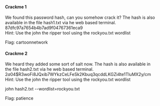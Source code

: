 #### Crackme 1

We found this password hash, can you somehow crack it? The hash is also available in the file hash1.txt via he web based terminal.  
87dfc97a7654b4b7ad9f04767361eca9  
Hint: Use the john the ripper tool using the rockyou.txt wordlist

Flag: cartoonnetwork

#### Crackme 2

We heard they added some sort of salt now. The hash is also available in the file hash2.txt via he web based terminal.  
$2a$04$R3woFi8JQxib7WYkzCeLFeSk2Kbuq3qcddLKGZi4te1TluMX2y/cm  
Hint: Use the john the ripper tool using the rockyou.txt wordlist

john hash2.txt --wordlist=rockyou.txt

Flag: patience